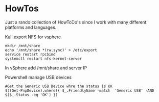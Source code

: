 # HowTos
Just a rando collection of HowToDo's since I work with many different platforms and languages.


Kali export NFS for vsphere
```
mkdir /mnt/share
echo '/mnt/share *(rw,sync)' > /etc/export
service restart rpcbind
systemctl restart nfs-kernel-server
```
In vSphere add /mnt/share and server IP

Powershell manage USB devices

```
#Get the Generic USB Device whre the status is OK
$((Get-PnpDevice).where({ $_.FriendlyName -match  'Generic USB' -AND $($_.Status -eq 'OK') })
```

